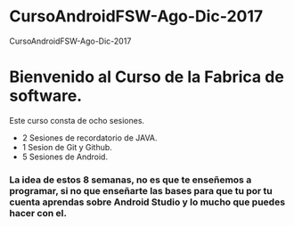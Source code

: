 # CursoAndroidFSW-Ago-Dic-2017
CursoAndroidFSW-Ago-Dic-2017

# Bienvenido al Curso de la Fabrica de software.
Este curso consta de ocho sesiones.
* 2 Sesiones de recordatorio de JAVA.
* 1 Sesion de Git y Github.
* 5 Sesiones de Android.

### La idea de estos 8 semanas, no es que te enseñemos a programar, si no que enseñarte las bases para que tu por tu cuenta aprendas sobre Android Studio y lo mucho que puedes hacer con el.

